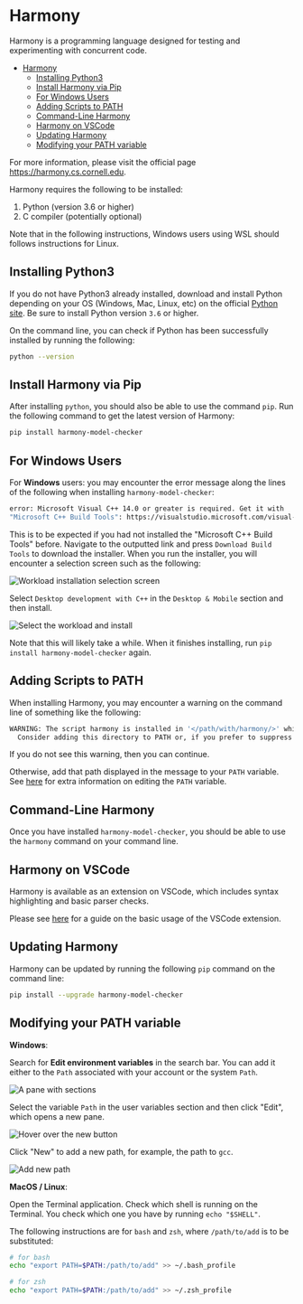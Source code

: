 # Harmony

Harmony is a programming language designed for testing and experimenting with concurrent code.

- [Harmony](#harmony)
  - [Installing Python3](#installing-python3)
  - [Install Harmony via Pip](#install-harmony-via-pip)
  - [For Windows Users](#for-windows-users)
  - [Adding Scripts to PATH](#adding-scripts-to-path)
  - [Command-Line Harmony](#command-line-harmony)
  - [Harmony on VSCode](#harmony-on-vscode)
  - [Updating Harmony](#updating-harmony)
  - [Modifying your PATH variable](#modifying-your-path-variable)

For more information, please visit the official page https://harmony.cs.cornell.edu.

Harmony requires the following to be installed:

1. Python (version 3.6 or higher)
2. C compiler (potentially optional)

Note that in the following instructions, Windows users using WSL should follows instructions for Linux.

## Installing Python3

If you do not have Python3 already installed, download and install Python depending on
your OS (Windows, Mac, Linux, etc) on the official [Python site](https://www.python.org/downloads/).
Be sure to install Python version `3.6` or higher.

On the command line, you can check if Python has been successfully installed by running the following:

```sh
python --version
```

## Install Harmony via Pip

After installing `python`, you should also be able to use the command `pip`. Run the following command to get the latest version of Harmony:

```sh
pip install harmony-model-checker
```

## For Windows Users

For **Windows** users: you may encounter the error message along the lines of the following when installing `harmony-model-checker`:

```sh
error: Microsoft Visual C++ 14.0 or greater is required. Get it with
"Microsoft C++ Build Tools": https://visualstudio.microsoft.com/visual-cpp-build-tools/
```

This is to be expected if you had not installed the "Microsoft C++ Build Tools" before. Navigate to the outputted link and press `Download Build Tools` to download the installer. When you run the installer, you will encounter a selection screen such as the following:

![Workload installation selection screen](doc-images/find-c++-build-tools.png "Worload installation selection screen")

Select `Desktop development with C++` in the `Desktop & Mobile` section and then install.

![Select the workload and install](doc-images/press-install-c++-build-tools.png "Select the workload and install")

Note that this will likely take a while. When it finishes installing, run `pip install harmony-model-checker` again.

## Adding Scripts to PATH

When installing Harmony, you may encounter a warning on the command line of something like the following:

```sh
WARNING: The script harmony is installed in '</path/with/harmony/>' which is not on PATH.
  Consider adding this directory to PATH or, if you prefer to suppress this warning, use --no-warn-script-location.
```

If you do not see this warning, then you can continue.

Otherwise, add that path displayed in the message to your `PATH` variable. See [here](#modifying-your-path-variable) for extra information on editing the `PATH` variable.

## Command-Line Harmony

Once you have installed `harmony-model-checker`, you should be able to use the `harmony` command on your command line.

## Harmony on VSCode

Harmony is available as an extension on VSCode, which includes syntax highlighting and basic parser checks.

Please see [here](https://marketplace.visualstudio.com/items?itemName=kevinsun-dev-cornell.harmonylang) for a guide on the basic usage of the VSCode extension.

## Updating Harmony

Harmony can be updated by running the following `pip` command on the command line:

```sh
pip install --upgrade harmony-model-checker
```

## Modifying your PATH variable

**Windows**:

Search for **Edit environment variables** in the search bar. You can add it either to the `Path` associated with your account or the system `Path`.

![A pane with sections](doc-images/first-pane.png "First pane")

Select the variable `Path` in the user variables section and then click "Edit", which opens a new pane.

![Hover over the new button](doc-images/hover-new.png "Hovering over the new button")

Click "New" to add a new path, for example, the path to `gcc`.

![Add new path](doc-images/adding-new-path.png "Adding new path")


**MacOS / Linux**:

Open the Terminal application. Check which shell is running on the Terminal. You check which one you have by running `echo "$SHELL"`.

The following instructions are for `bash` and `zsh`, where `/path/to/add` is to be substituted:

```sh
# for bash
echo "export PATH=$PATH:/path/to/add" >> ~/.bash_profile

# for zsh
echo "export PATH=$PATH:/path/to/add" >> ~/.zsh_profile
```
